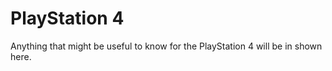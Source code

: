 # PlayStation 4

Anything that might be useful to know for the PlayStation 4 will be in shown here.
